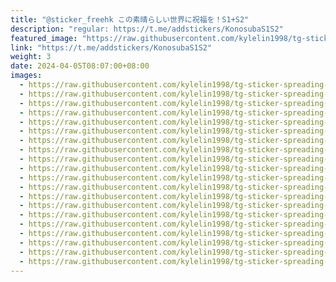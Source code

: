 ```yaml
---
title: "@sticker_freehk この素晴らしい世界に祝福を！S1+S2"
description: "regular: https://t.me/addstickers/KonosubaS1S2"
featured_image: "https://raw.githubusercontent.com/kylelin1998/tg-sticker-spreading-worldwide-images/main/img/6a9b3f3c-499b-441f-b9e8-bbbed238f4ea.jpg"
link: "https://t.me/addstickers/KonosubaS1S2"
weight: 3
date: 2024-04-05T08:07:00+08:00
images:
  - https://raw.githubusercontent.com/kylelin1998/tg-sticker-spreading-worldwide-images/main/img/6a9b3f3c-499b-441f-b9e8-bbbed238f4ea.jpg
  - https://raw.githubusercontent.com/kylelin1998/tg-sticker-spreading-worldwide-images/main/img/67a842a2-8552-4f8c-92f8-b1f7ced991ff.jpg
  - https://raw.githubusercontent.com/kylelin1998/tg-sticker-spreading-worldwide-images/main/img/de4583fe-d28a-46f3-92f9-1465bd690d6e.jpg
  - https://raw.githubusercontent.com/kylelin1998/tg-sticker-spreading-worldwide-images/main/img/285b3c93-ae48-4fb5-bf88-e8599f438434.jpg
  - https://raw.githubusercontent.com/kylelin1998/tg-sticker-spreading-worldwide-images/main/img/8303539e-3fd7-4670-b9ad-4b0222c6b8d5.jpg
  - https://raw.githubusercontent.com/kylelin1998/tg-sticker-spreading-worldwide-images/main/img/3101afb6-9126-4c77-95ff-7dd3766bd8fb.jpg
  - https://raw.githubusercontent.com/kylelin1998/tg-sticker-spreading-worldwide-images/main/img/278b69ae-be38-49fb-ade4-c386911ed7ea.jpg
  - https://raw.githubusercontent.com/kylelin1998/tg-sticker-spreading-worldwide-images/main/img/58b099fd-11f2-4821-92ef-ef56ed248d70.jpg
  - https://raw.githubusercontent.com/kylelin1998/tg-sticker-spreading-worldwide-images/main/img/a11d95e7-2c76-4481-b190-40b621e55d85.jpg
  - https://raw.githubusercontent.com/kylelin1998/tg-sticker-spreading-worldwide-images/main/img/31d46e76-f5fe-41f6-a67e-1717695bc260.jpg
  - https://raw.githubusercontent.com/kylelin1998/tg-sticker-spreading-worldwide-images/main/img/111e4f14-381c-42c7-a198-d9f23f394c38.jpg
  - https://raw.githubusercontent.com/kylelin1998/tg-sticker-spreading-worldwide-images/main/img/0371ae8d-2492-484c-b506-68d18079e6c9.jpg
  - https://raw.githubusercontent.com/kylelin1998/tg-sticker-spreading-worldwide-images/main/img/ebaf542f-3005-4670-8fea-aee340fd6731.jpg
  - https://raw.githubusercontent.com/kylelin1998/tg-sticker-spreading-worldwide-images/main/img/cc842fbd-2f6c-4584-a7a5-9fb80189f3cc.jpg
  - https://raw.githubusercontent.com/kylelin1998/tg-sticker-spreading-worldwide-images/main/img/1d7e2b8f-d56a-42a0-a1a0-5e3d438eb46e.jpg
  - https://raw.githubusercontent.com/kylelin1998/tg-sticker-spreading-worldwide-images/main/img/f8e77ba6-e713-4695-8886-81dbbf303d64.jpg
  - https://raw.githubusercontent.com/kylelin1998/tg-sticker-spreading-worldwide-images/main/img/b0d58b8b-8125-4102-aeb6-f1d1a3f3ad6f.jpg
  - https://raw.githubusercontent.com/kylelin1998/tg-sticker-spreading-worldwide-images/main/img/a2f17487-5386-4ebf-95a1-9f1209debd9b.jpg
  - https://raw.githubusercontent.com/kylelin1998/tg-sticker-spreading-worldwide-images/main/img/55b22bac-bd61-4ed3-bb7d-6195a28b6033.jpg
  - https://raw.githubusercontent.com/kylelin1998/tg-sticker-spreading-worldwide-images/main/img/6f56d6d6-4dbb-4b96-99da-bcf4276999ac.jpg
---
```

